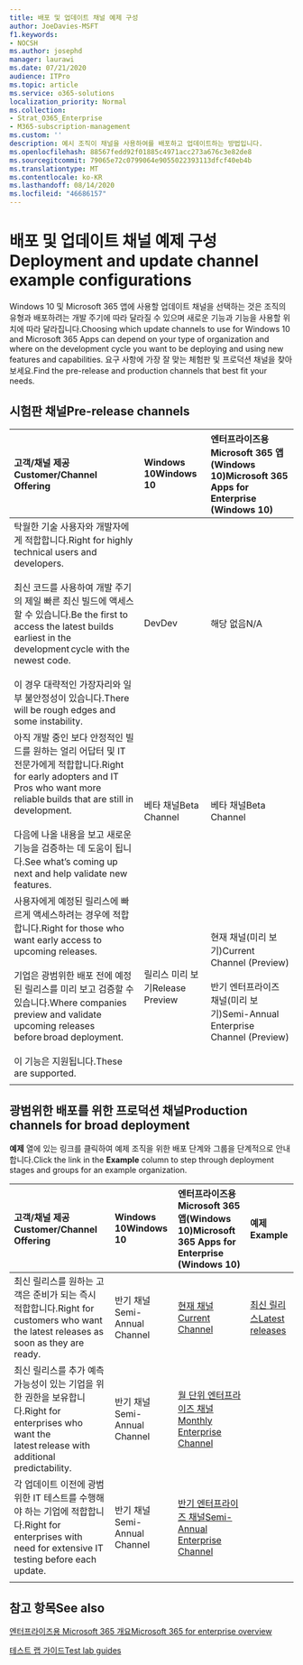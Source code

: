 ```yaml
---
title: 배포 및 업데이트 채널 예제 구성
author: JoeDavies-MSFT
f1.keywords:
- NOCSH
ms.author: josephd
manager: laurawi
ms.date: 07/21/2020
audience: ITPro
ms.topic: article
ms.service: o365-solutions
localization_priority: Normal
ms.collection:
- Strat_O365_Enterprise
- M365-subscription-management
ms.custom: ''
description: 예시 조직이 채널을 사용하여를 배포하고 업데이트하는 방법입니다.
ms.openlocfilehash: 88567fedd92f01885c4971acc273a676c3e82de8
ms.sourcegitcommit: 79065e72c0799064e9055022393113dfcf40eb4b
ms.translationtype: MT
ms.contentlocale: ko-KR
ms.lasthandoff: 08/14/2020
ms.locfileid: "46686157"
---
```

# <a name="deployment-and-update-channel-example-configurations"></a><span data-ttu-id="32e03-103">배포 및 업데이트 채널 예제 구성</span><span class="sxs-lookup"><span data-stu-id="32e03-103">Deployment and update channel example configurations</span></span>

<span data-ttu-id="32e03-104">Windows 10 및 Microsoft 365 앱에 사용할 업데이트 채널을 선택하는 것은 조직의 유형과 배포하려는 개발 주기에 따라 달라질 수 있으며 새로운 기능과 기능을 사용할 위치에 따라 달라집니다.</span><span class="sxs-lookup"><span data-stu-id="32e03-104">Choosing which update channels to use for Windows 10 and Microsoft 365 Apps can depend on your type of organization and where on the development cycle you want to be deploying and using new features and capabilities.</span></span> <span data-ttu-id="32e03-105">요구 사항에 가장 잘 맞는 체험판 및 프로덕션 채널을 찾아보세요.</span><span class="sxs-lookup"><span data-stu-id="32e03-105">Find the pre-release and production channels that best fit your needs.</span></span>

## <a name="pre-release-channels"></a><span data-ttu-id="32e03-106">시험판 채널</span><span class="sxs-lookup"><span data-stu-id="32e03-106">Pre-release channels</span></span>

| <span data-ttu-id="32e03-107">고객/채널 제공</span><span class="sxs-lookup"><span data-stu-id="32e03-107">Customer/Channel Offering</span></span> | <span data-ttu-id="32e03-108">Windows 10</span><span class="sxs-lookup"><span data-stu-id="32e03-108">Windows 10</span></span> | <span data-ttu-id="32e03-109">엔터프라이즈용 Microsoft 365 앱(Windows 10)</span><span class="sxs-lookup"><span data-stu-id="32e03-109">Microsoft 365 Apps for Enterprise (Windows 10)</span></span> |
|:-------|:-------|:-----|
| <span data-ttu-id="32e03-110">탁월한 기술 사용자와 개발자에게 적합합니다.</span><span class="sxs-lookup"><span data-stu-id="32e03-110">Right for highly technical users and developers.</span></span> <br><br> <span data-ttu-id="32e03-111">최신 코드를 사용하여 개발 주기의 제일 빠른 최신 빌드에 액세스할 수 있습니다.</span><span class="sxs-lookup"><span data-stu-id="32e03-111">Be the first to access the latest builds earliest in the development cycle with the newest code.</span></span> <br><br> <span data-ttu-id="32e03-112">이 경우 대략적인 가장자리와 일부 불안정성이 있습니다.</span><span class="sxs-lookup"><span data-stu-id="32e03-112">There will be rough edges and some instability.</span></span> | <span data-ttu-id="32e03-113">Dev</span><span class="sxs-lookup"><span data-stu-id="32e03-113">Dev</span></span> | <span data-ttu-id="32e03-114">해당 없음</span><span class="sxs-lookup"><span data-stu-id="32e03-114">N/A</span></span> |
| <span data-ttu-id="32e03-115">아직 개발 중인 보다 안정적인 빌드를 원하는 얼리 어답터 및 IT 전문가에게 적합합니다.</span><span class="sxs-lookup"><span data-stu-id="32e03-115">Right for early adopters and IT Pros who want more reliable builds that are still in development.</span></span> <br><br> <span data-ttu-id="32e03-116">다음에 나올 내용을 보고 새로운 기능을 검증하는 데 도움이 됩니다.</span><span class="sxs-lookup"><span data-stu-id="32e03-116">See what’s coming up next and help validate new features.</span></span> | <span data-ttu-id="32e03-117">베타 채널</span><span class="sxs-lookup"><span data-stu-id="32e03-117">Beta Channel</span></span> | <span data-ttu-id="32e03-118">베타 채널</span><span class="sxs-lookup"><span data-stu-id="32e03-118">Beta Channel</span></span> |
| <span data-ttu-id="32e03-119">사용자에게 예정된 릴리스에 빠르게 액세스하려는 경우에 적합합니다.</span><span class="sxs-lookup"><span data-stu-id="32e03-119">Right for those who want early access to upcoming releases.</span></span> <br><br> <span data-ttu-id="32e03-120">기업은 광범위한 배포 전에 예정된 릴리스를 미리 보고 검증할 수 있습니다.</span><span class="sxs-lookup"><span data-stu-id="32e03-120">Where companies preview and validate upcoming releases before broad deployment.</span></span> <br><br> <span data-ttu-id="32e03-121">이 기능은 지원됩니다.</span><span class="sxs-lookup"><span data-stu-id="32e03-121">These are supported.</span></span> <br>  | <span data-ttu-id="32e03-122">릴리스 미리 보기</span><span class="sxs-lookup"><span data-stu-id="32e03-122">Release Preview</span></span> | <span data-ttu-id="32e03-123">현재 채널(미리 보기)</span><span class="sxs-lookup"><span data-stu-id="32e03-123">Current Channel (Preview)</span></span> <br><br> <span data-ttu-id="32e03-124">반기 엔터프라이즈 채널(미리 보기)</span><span class="sxs-lookup"><span data-stu-id="32e03-124">Semi-Annual Enterprise Channel (Preview)</span></span>|
||||

## <a name="production-channels-for-broad-deployment"></a><span data-ttu-id="32e03-125">광범위한 배포를 위한 프로덕션 채널</span><span class="sxs-lookup"><span data-stu-id="32e03-125">Production channels for broad deployment</span></span>

<span data-ttu-id="32e03-126">**예제** 열에 있는 링크를 클릭하여 예제 조직을 위한 배포 단계와 그룹을 단계적으로 안내합니다.</span><span class="sxs-lookup"><span data-stu-id="32e03-126">Click the link in the **Example** column to step through deployment stages and groups for an example organization.</span></span>

| <span data-ttu-id="32e03-127">고객/채널 제공</span><span class="sxs-lookup"><span data-stu-id="32e03-127">Customer/Channel Offering</span></span> | <span data-ttu-id="32e03-128">Windows 10</span><span class="sxs-lookup"><span data-stu-id="32e03-128">Windows 10</span></span> | <span data-ttu-id="32e03-129">엔터프라이즈용 Microsoft 365 앱(Windows 10)</span><span class="sxs-lookup"><span data-stu-id="32e03-129">Microsoft 365 Apps for Enterprise (Windows 10)</span></span> | <span data-ttu-id="32e03-130">예제</span><span class="sxs-lookup"><span data-stu-id="32e03-130">Example</span></span> |
|:-------|:-------|:-----|:-------|
| <span data-ttu-id="32e03-131">최신 릴리스를 원하는 고객은 준비가 되는 즉시 적합합니다.</span><span class="sxs-lookup"><span data-stu-id="32e03-131">Right for customers who want the latest releases as soon as they are ready.</span></span> | <span data-ttu-id="32e03-132">반기 채널</span><span class="sxs-lookup"><span data-stu-id="32e03-132">Semi-Annual Channel</span></span> | [<span data-ttu-id="32e03-133">현재 채널</span><span class="sxs-lookup"><span data-stu-id="32e03-133">Current Channel</span></span>](https://docs.microsoft.com/deployoffice/overview-update-channels#current-channel-overview) | [<span data-ttu-id="32e03-134">최신 릴리스</span><span class="sxs-lookup"><span data-stu-id="32e03-134">Latest releases</span></span>](deploy-update-channels-examples-rapid-deploy.md) |
| <span data-ttu-id="32e03-135">최신 릴리스를 추가 예측 가능성이 있는 기업을 위한 권한을 보유합니다.</span><span class="sxs-lookup"><span data-stu-id="32e03-135">Right for enterprises who want the latest release with additional predictability.</span></span> | <span data-ttu-id="32e03-136">반기 채널</span><span class="sxs-lookup"><span data-stu-id="32e03-136">Semi-Annual Channel</span></span> | [<span data-ttu-id="32e03-137">월 단위 엔터프라이즈 채널</span><span class="sxs-lookup"><span data-stu-id="32e03-137">Monthly Enterprise Channel</span></span>](https://docs.microsoft.com/deployoffice/overview-update-channels#monthly-enterprise-channel-overview) |  |
| <span data-ttu-id="32e03-138">각 업데이트 이전에 광범위한 IT 테스트를 수행해야 하는 기업에 적합합니다.</span><span class="sxs-lookup"><span data-stu-id="32e03-138">Right for enterprises with need for extensive IT testing before each update.</span></span> | <span data-ttu-id="32e03-139">반기 채널</span><span class="sxs-lookup"><span data-stu-id="32e03-139">Semi-Annual Channel</span></span> | [<span data-ttu-id="32e03-140">반기 엔터프라이즈 채널</span><span class="sxs-lookup"><span data-stu-id="32e03-140">Semi-Annual Enterprise Channel</span></span>](https://docs.microsoft.com/deployoffice/overview-update-channels#semi-annual-enterprise-channel-overview) |  |
|||||


## <a name="see-also"></a><span data-ttu-id="32e03-141">참고 항목</span><span class="sxs-lookup"><span data-stu-id="32e03-141">See also</span></span>

[<span data-ttu-id="32e03-142">엔터프라이즈용 Microsoft 365 개요</span><span class="sxs-lookup"><span data-stu-id="32e03-142">Microsoft 365 for enterprise overview</span></span>](microsoft-365-overview.md)

[<span data-ttu-id="32e03-143">테스트 랩 가이드</span><span class="sxs-lookup"><span data-stu-id="32e03-143">Test lab guides</span></span>](m365-enterprise-test-lab-guides.md)
